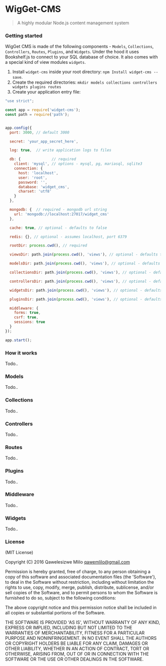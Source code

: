 # WigGet-CMS
> A highly modular Node.js content management system

### Getting started
WigGet CMS is made of the following components - `Models`, `Collections`, `Controllers`, `Routes`, `Plugins`, and `Widgets`. Under the hood it uses Bookshelf.js to connect to your SQL database of choice. It also comes with a special kind of view modules `widgets`.

 1. Install `widget-cms` inside your root directory: `npm Install widget-cms --save`.
 2. Create the required directories: `mkdir models collections controllers widgets plugins routes`
 3. Create your application entry file:

```javascript
"use strict";

const app = require('widget-cms');
const path = require('path');


app.config({
  port: 3000, // default 3000

  secret: 'your_app_secret_here',

  log: true,  // write application logs to files

  db: {              // required
    client: 'mysql', // options - mysql, pg, mariasql, sqlite3
    connection: {
      host: 'localhost',
      user: 'root',
      password: '',
      database: 'widget_cms',
      charset: 'utf8'
    }
  },

  mongodb: {  // required - mongodb url string
    url: 'mongodb://localhost:27017/widget_cms'
  },

  cache: true, // optional - defaults to false

  redis: {}, // optional - assumes localhost, port 6379

  rootDir: process.cwd(), // required

  viewsDir: path.join(process.cwd(), 'views'), // optional - defaults to ./views

  modelsDir: path.join(process.cwd(), 'views'), // optional - defaults to ./models

  collectionsDir: path.join(process.cwd(), 'views'), // optional - defaults to ./collections

  controllersDir: path.join(process.cwd(), 'views'), // optional - defaults to ./controllers

  widgetsDir: path.join(process.cwd(), 'views'), // optional - defaults to ./widgets

  pluginsDir: path.join(process.cwd(), 'views'), // optional - defaults ./plugins

  middleware: {
    forms: true,
    csrf: true,
    sessions: true
  }
});

app.start();
```

### How it works
Todo..

### Models
Todo..

### Collections
Todo..

### Controllers
Todo..

### Routes
Todo..

### Plugins
Todo..

### Middleware
Todo..

### Widgets
Todo..

### License

(MIT License)

Copyright (C) 2016 Qawelesizwe Mlilo <qawemlilo@gmail.com>

Permission is hereby granted, free of charge, to any person obtaining a copy of this software and associated documentation files (the 'Software'), to deal in the Software without restriction, including without limitation the rights to use, copy, modify, merge, publish, distribute, sublicense, and/or sell copies of the Software, and to permit persons to whom the Software is furnished to do so, subject to the following conditions:

The above copyright notice and this permission notice shall be included in all copies or substantial portions of the Software.

THE SOFTWARE IS PROVIDED 'AS IS', WITHOUT WARRANTY OF ANY KIND, EXPRESS OR IMPLIED, INCLUDING BUT NOT LIMITED TO THE WARRANTIES OF MERCHANTABILITY, FITNESS FOR A PARTICULAR PURPOSE AND NONINFRINGEMENT. IN NO EVENT SHALL THE AUTHORS OR COPYRIGHT HOLDERS BE LIABLE FOR ANY CLAIM, DAMAGES OR OTHER LIABILITY, WHETHER IN AN ACTION OF CONTRACT, TORT OR OTHERWISE, ARISING FROM, OUT OF OR IN CONNECTION WITH THE SOFTWARE OR THE USE OR OTHER DEALINGS IN THE SOFTWARE.
